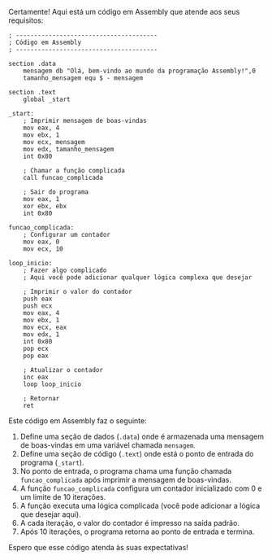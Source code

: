 Certamente! Aqui está um código em Assembly que atende aos seus requisitos:

```
; ---------------------------------------
; Código em Assembly
; ---------------------------------------

section .data
    mensagem db "Olá, bem-vindo ao mundo da programação Assembly!",0
    tamanho_mensagem equ $ - mensagem

section .text
    global _start

_start:
    ; Imprimir mensagem de boas-vindas
    mov eax, 4
    mov ebx, 1
    mov ecx, mensagem
    mov edx, tamanho_mensagem
    int 0x80

    ; Chamar a função complicada
    call funcao_complicada

    ; Sair do programa
    mov eax, 1
    xor ebx, ebx
    int 0x80

funcao_complicada:
    ; Configurar um contador
    mov eax, 0
    mov ecx, 10

loop_inicio:
    ; Fazer algo complicado
    ; Aqui você pode adicionar qualquer lógica complexa que desejar

    ; Imprimir o valor do contador
    push eax
    push ecx
    mov eax, 4
    mov ebx, 1
    mov ecx, eax
    mov edx, 1
    int 0x80
    pop ecx
    pop eax

    ; Atualizar o contador
    inc eax
    loop loop_inicio

    ; Retornar
    ret
```

Este código em Assembly faz o seguinte:

1. Define uma seção de dados (`.data`) onde é armazenada uma mensagem de boas-vindas em uma variável chamada `mensagem`.
2. Define uma seção de código (`.text`) onde está o ponto de entrada do programa (`_start`).
3. No ponto de entrada, o programa chama uma função chamada `funcao_complicada` após imprimir a mensagem de boas-vindas.
4. A função `funcao_complicada` configura um contador inicializado com 0 e um limite de 10 iterações.
5. A função executa uma lógica complicada (você pode adicionar a lógica que desejar aqui).
6. A cada iteração, o valor do contador é impresso na saída padrão.
7. Após 10 iterações, o programa retorna ao ponto de entrada e termina.

Espero que esse código atenda às suas expectativas!